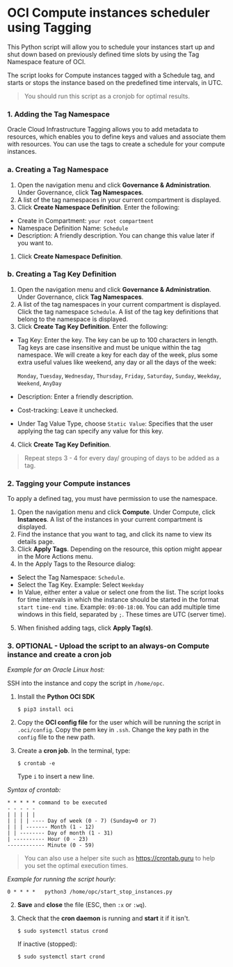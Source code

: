 # **OCI Compute instances scheduler using Tagging**

This Python script will allow you to schedule your instances start up and shut down based on previously defined time slots by using the Tag Namespace feature of OCI.

The script looks for Compute instances tagged with a Schedule tag, and starts or stops the instance based on the predefined time intervals, in UTC.

>You should run this script as a cronjob for optimal results.

### **1. Adding the Tag Namespace**

Oracle Cloud Infrastructure Tagging allows you to add metadata to resources, which enables you to define keys and values and associate them with resources. You can use the tags to create a schedule for your compute instances.

### **a. Creating a Tag Namespace**

1. Open the navigation menu and click **Governance & Administration**. Under Governance, click **Tag Namespaces**.
2. A list of the tag namespaces in your current compartment is displayed.
3. Click **Create Namespace Definition**.
Enter the following:

- Create in Compartment: ``your root compartment``
- Namespace Definition Name: ``Schedule``
- Description: A friendly description. You can change this value later if you want to.
1. Click **Create Namespace Definition**.

### **b. Creating a Tag Key Definition**

1. Open the navigation menu and click **Governance & Administration**. Under Governance, click **Tag Namespaces**.
2. A list of the tag namespaces in your current compartment is displayed.
Click the tag namespace ``Schedule``.
A list of the tag key definitions that belong to the namespace is displayed.
1. Click **Create Tag Key Definition**.
Enter the following:
- Tag Key: Enter the key. The key can be up to 100 characters in length. Tag keys are case insensitive and must be unique within the tag namespace. We will create a key for each day of the week, plus some extra useful values like weekend, any day or all the days of the week:

    ``Monday``, ``Tuesday``, ``Wednesday``, ``Thursday``, ``Friday``, ``Saturday``, ``Sunday``, ``Weekday``, ``Weekend``, ``AnyDay``

- Description: Enter a friendly description.
- Cost-tracking: Leave it unchecked.
- Under Tag Value Type, choose ``Static Value``: Specifies that the user applying the tag can specify any value for this key.
4. Click **Create Tag Key Definition**.

> Repeat steps 3 - 4 for every day/ grouping of days to be added as a tag.

### **2. Tagging your Compute instances**

To apply a defined tag, you must have permission to use the namespace.

1. Open the navigation menu and click **Compute**. Under Compute, click **Instances**. A list of the instances in your current compartment is displayed. 
2. Find the instance that you want to tag, and click its name to view its details page.
3. Click **Apply Tags**. Depending on the resource, this option might appear in the More Actions menu.
4. In the Apply Tags to the Resource dialog:
- Select the Tag Namespace: ``Schedule``.
- Select the Tag Key. Example: Select ``Weekday``
- In Value, either enter a value or select one from the list. The script looks for time intervals in which the instance should be started in the format ``start time-end time``. Example: ``09:00-18:00``. You can add multiple time windows in this field, separated by ``;``. These times are UTC (server time).
5. When finished adding tags, click **Apply Tag(s)**.

### **3. OPTIONAL - Upload the script to an always-on Compute instance and create a cron job**

*Example for an Oracle Linux host:*

SSH into the instance and copy the script in ``/home/opc``.

1. Install the **Python OCI SDK**
   
   ``$ pip3 install oci``

2. Copy the **OCI config file** for the user which will be running the script in ``.oci/config``. Copy the pem key in ``.ssh``. Change the key path in the ``config`` file to the new path.

3. Create a **cron job**. In the terminal, type:

    ``$ crontab -e``

    Type ``i`` to insert a new line.

*Syntax of crontab:*

    * * * * * command to be executed
    - - - - -
    | | | | |
    | | | | ---- Day of week (0 - 7) (Sunday=0 or 7)
    | | | ------- Month (1 - 12)
    | | -------- Day of month (1 - 31)
    | ---------- Hour (0 - 23)
    ------------ Minute (0 - 59)

> You can also use a helper site such as https://crontab.guru to help you set the optimal execution times.

*Example for running the script hourly*: 

    0 * * * *   python3 /home/opc/start_stop_instances.py

2. **Save** and **close** the file (ESC, then ``:x`` or ``:wq``).
3. Check that the **cron daemon** is running and **start** it if it isn't.

    ``$ sudo systemctl status crond``

    If inactive (stopped): 

    ``$ sudo systemctl start crond``